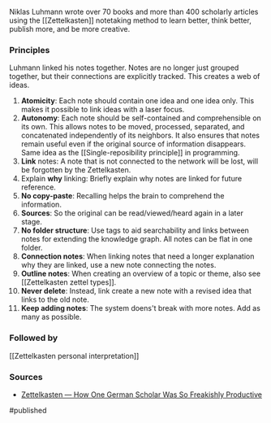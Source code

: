 Niklas Luhmann wrote over 70 books and more than 400 scholarly articles using the [[Zettelkasten]] notetaking method to  learn better, think better, publish more, and be more creative.

### Principles
Luhmann linked his notes together. Notes are no longer just grouped together, but their connections are explicitly tracked. This creates a web of ideas.

1. **Atomicity**: Each note should contain one idea and one idea only. This makes it possible to link ideas with a laser focus.
2. **Autonomy**: Each note should be self-contained and comprehensible on its own. This allows notes to be moved, processed, separated, and concatenated independently of its neighbors. It also ensures that notes remain useful even if the original source of information disappears. Same idea as the [[Single-reposibility principle]] in programming.
3. **Link** notes: A note that is not connected to the network will be lost, will be forgotten by the Zettelkasten.
4. Explain **why** linking: Briefly explain why notes are linked for future reference. 
5. **No copy-paste**: Recalling helps the brain to comprehend the information.
6. **Sources**: So the original can be read/viewed/heard again in a later stage.
7. **No folder structure**: Use tags to aid searchability and links between notes for extending the knowledge graph. All notes can be flat in one folder.
8. **Connection notes**: When linking notes that need a longer explanation why they are linked, use a new note connecting the notes.
9. **Outline notes**:  When creating an overview of a topic or theme, also see [[Zettelkasten zettel types]].
10. **Never delete**: Instead, link create a new note with a revised idea that links to the old note. 
11. **Keep adding notes**: The system doens't break with more notes. Add as many as possible.

### Followed by
[[Zettelkasten personal interpretation]]

### Sources
- [Zettelkasten — How One German Scholar Was So Freakishly Productive
](https://writingcooperative.com/zettelkasten-how-one-german-scholar-was-so-freakishly-productive-997e4e0ca125)

#published 	

